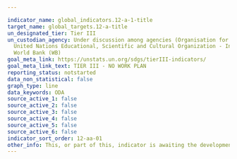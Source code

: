```yaml
---

indicator_name: global_indicators.12-a-1-title
target_name: global_targets.12-a-title
un_designated_tier: Tier III
un_custodian_agency: Under discussion among agencies (Organisation for Economic Co-operation and Development (OECD), UN Environment (UNEP),
  United Nations Educational, Scientific and Cultural Organization - Institute for Statistics (UNESCO-UIS),
  World Bank (WB)
goal_meta_link: https://unstats.un.org/sdgs/tierIII-indicators/
goal_meta_link_text: TIER III - NO WORK PLAN
reporting_status: notstarted
data_non_statistical: false
graph_type: line
data_keywords: ODA
source_active_1: false
source_active_2: false
source_active_3: false
source_active_4: false
source_active_5: false
source_active_6: false
indicator_sort_order: 12-aa-01
other_info: This, or part of this, indicator is awaiting the development of internationally established methodology and standards (classified by the UN as tier 3). 
---
```

